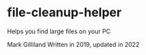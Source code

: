 # file-cleanup-helper
Helps you find large files on your PC


Mark Gilliland
Written in 2019, updated in 2022